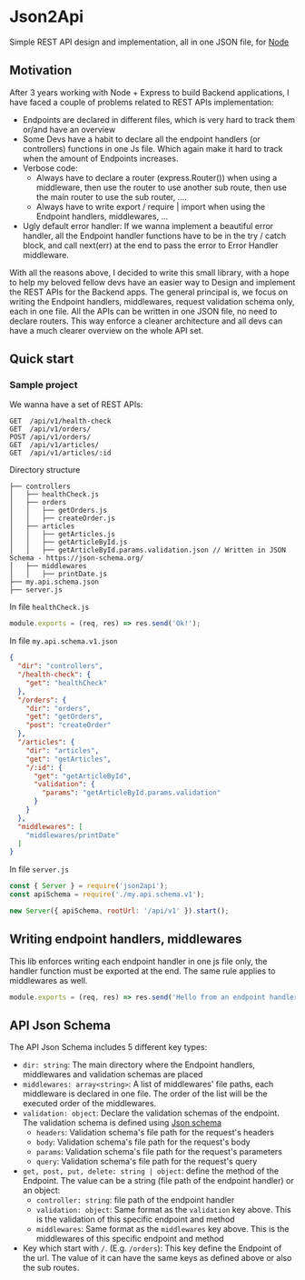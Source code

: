 # Json2Api
Simple REST API design and implementation, all in one JSON file, for [Node](https://nodejs.org/en/)

## Motivation
After 3 years working with Node + Express to build Backend applications, I have faced a couple of problems
related to REST APIs implementation:
* Endpoints are declared in different files, which is very hard to track them or/and have an overview
* Some Devs have a habit to declare all the endpoint handlers (or controllers) functions in one Js file.
Which again make it hard to track when the amount of Endpoints increases.
* Verbose code: 
  * Always have to declare a router (express.Router()) when using a middleware, then use the
    router to use another sub route, then use the main router to use the sub router, ....  
  * Always have to write export / require | import when using the Endpoint handlers, middlewares, ...
* Ugly default error handler: If we wanna implement a beautiful error handler, all the Endpoint handler functions
have to be in the try / catch block, and call next(err) at the end to pass the error to Error Handler middleware.

With all the reasons above, I decided to write this small library, with a hope to help my beloved fellow devs
have an easier way to Design and implement the REST APIs for the Backend apps. The general principal is,
we focus on writing the Endpoint handlers, middlewares, request validation schema only, each in one file.
All the APIs can be written in one JSON file, no need to declare routers. This way enforce a cleaner 
architecture and all devs can have a much clearer overview on the whole API set.

## Quick start  
### Sample project
We wanna have a set of REST APIs:
````
GET  /api/v1/health-check
GET  /api/v1/orders/
POST /api/v1/orders/
GET  /api/v1/articles/
GET  /api/v1/articles/:id
````
Directory structure
```
├── controllers
│   ├── healthCheck.js
│   ├── orders
│   │   ├── getOrders.js
│   │   ├── createOrder.js
│   ├── articles
│   │   ├── getArticles.js
│   │   ├── getArticleById.js
│   │   ├── getArticleById.params.validation.json // Written in JSON Schema - https://json-schema.org/
│   ├── middlewares
│   │   ├── printDate.js
├── my.api.schema.json
├── server.js
```  

In file `healthCheck.js`
````javascript
module.exports = (req, res) => res.send('Ok!');
````

In file `my.api.schema.v1.json`
```json
{
  "dir": "controllers",
  "/health-check": {
    "get": "healthCheck"
  },
  "/orders": {
    "dir": "orders",
    "get": "getOrders",
    "post": "createOrder"
  },
  "/articles": {
    "dir": "articles",
    "get": "getArticles",
    "/:id": {
      "get": "getArticleById",
      "validation": {
        "params": "getArticleById.params.validation"
      }
    }
  },
  "middlewares": [
    "middlewares/printDate"
  ]
}
```

In file `server.js`
```javascript
const { Server } = require('json2api');
const apiSchema = require('./my.api.schema.v1');

new Server({ apiSchema, rootUrl: '/api/v1' }).start();
```

## Writing endpoint handlers, middlewares
This lib enforces writing each endpoint handler in one js file only, the handler function must be exported at
the end. The same rule applies to middlewares as well.
```javascript
module.exports = (req, res) => res.send('Hello from an endpoint handler!');
```

## API Json Schema
The API Json Schema includes 5 different key types:
* `dir: string`: The main directory where the Endpoint handlers, middlewares and validation schemas are placed
* `middlewares: array<string>`: A list of middlewares' file paths, each middleware is declared in one file.
The order of the list will be the executed order of the middlewares.
* `validation: object`: Declare the validation schemas of the endpoint. The validation schema is defined using 
[Json schema](https://json-schema.org/)
  * `headers`: Validation schema's file path for the request's headers 
  * `body`: Validation schema's file path for the request's body 
  * `params`: Validation schema's file path for the request's parameters 
  * `query`: Validation schema's file path for the request's query
* `get, post, put, delete: string | object`: define the method of the Endpoint. The value can be a string (file
path of the endpoint handler) or an object:
  * `controller: string`: file path of the endpoint handler
  * `validation: object`: Same format as the `validation` key above. This is the validation of this specific
  endpoint and method
  * `middlewares`:  Same format as the `middlewares` key above. This is the middlewares of this specific
  endpoint and method
* Key which start with `/`. (E.g. `/orders`): This key define the Endpoint of the url. The value of it
can have the same keys as defined above or also the sub routes.
